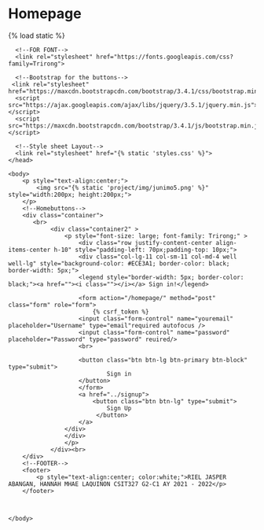 # Homepage
{% load static %}
<!DOCTYPE html>

<html lang="en">
	<!--HEADER-->
	<head>
	  <title>Automate Food Service</title>
	  <meta charset="utf-8">
	  <meta name="viewport" content="width=device-width, initial-scale=1">
        

      <!--FOR FONT-->
      <link rel="stylesheet" href="https://fonts.googleapis.com/css?family=Trirong">

      <!--Bootstrap for the buttons-->
	 <link rel="stylesheet" href="https://maxcdn.bootstrapcdn.com/bootstrap/3.4.1/css/bootstrap.min.css">
	  <script src="https://ajax.googleapis.com/ajax/libs/jquery/3.5.1/jquery.min.js"></script>
	  <script src="https://maxcdn.bootstrapcdn.com/bootstrap/3.4.1/js/bootstrap.min.js"></script>
	  
	  <!--Style sheet Layout-->
	  <link rel="stylesheet" href="{% static 'styles.css' %}">
	</head>
	
	<body>
        <p style="text-align:center;">
            <img src="{% static 'project/img/junimo5.png' %}" style="width:200px; height:200px;">
        </p>
        <!--Homebuttons-->
		<div class="container">
           <br>
                <div class="container2" >
                    <p style="font-size: large; font-family: Trirong;" >
                        <div class="row justify-content-center align-items-center h-10" style="padding-left: 70px;padding-top: 10px;">
                        <div class="col-lg-11 col-sm-11 col-md-4 well well-lg" style="background-color: #ECE3A1; border-color: black; border-width: 5px;">
                        <legend style="border-width: 5px; border-color: black;"><a href=""><i class=""></i></a> Sign in!</legend>
                        
                        <form action="/homepage/" method="post" class="form" role="form">
                            {% csrf_token %}
                        <input class="form-control" name="youremail" placeholder="Username" type="email"required autofocus />
                        <input class="form-control" name="password" placeholder="Password" type="password" reuired/>
                        <br>
                         
                        <button class="btn btn-lg btn-primary btn-block" type="submit">
                                Sign in
                        </button>        
                        </form>
                        <a href="../signup">
                            <button class="btn btn-lg" type="submit">
                                Sign Up
                             </button>
                        </a>
                    </div>
                    </div>
                    </p>
                </div><br>
        </div>
		<!--FOOTER-->
		<footer>
			<p style="text-align:center; color:white;">RIEL JASPER ABANGAN, HANNAH MHAE LAQUINON CSIT327 G2-C1 AY 2021 - 2022</p>
		</footer>
		
	
	
	</body>


</html>
